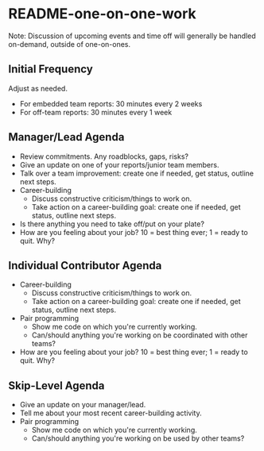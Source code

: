 # README-one-on-one-work

Note: Discussion of upcoming events and time off will generally be handled on-demand, outside of one-on-ones.

## Initial Frequency

Adjust as needed.

* For embedded team reports: 30 minutes every 2 weeks
* For off-team reports: 30 minutes every 1 week

## Manager/Lead Agenda

* Review commitments. Any roadblocks, gaps, risks?
* Give an update on one of your reports/junior team members.
* Talk over a team improvement: create one if needed, get status, outline next steps.
* Career-building
  * Discuss constructive criticism/things to work on.
  * Take action on a career-building goal: create one if needed, get status, outline next steps.
* Is there anything you need to take off/put on your plate?
* How are you feeling about your job? 10 = best thing ever; 1 = ready to quit. Why?

## Individual Contributor Agenda

* Career-building
  * Discuss constructive criticism/things to work on.
  * Take action on a career-building goal: create one if needed, get status, outline next steps.
* Pair programming
  * Show me code on which you're currently working.
  * Can/should anything you're working on be coordinated with other teams?
* How are you feeling about your job? 10 = best thing ever; 1 = ready to quit. Why?

## Skip-Level Agenda

* Give an update on your manager/lead.
* Tell me about your most recent career-building activity.
* Pair programming
  * Show me code on which you're currently working.
  * Can/should anything you're working on be used by other teams?
